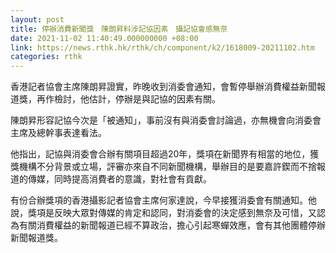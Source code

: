 ```yaml
---
layout: post
title: 停辦消費新聞獎　陳朗昇料涉記協因素　攝記協會感無奈
date: 2021-11-02 11:40:49.000000000 +08:00
link: https://news.rthk.hk/rthk/ch/component/k2/1618009-20211102.htm
categories: rthk
---
```


香港記者協會主席陳朗昇證實，昨晚收到消委會通知，會暫停舉辦消費權益新聞報道獎，再作檢討，他估計，停辦是與記協的因素有關。

陳朗昇形容記協今次是「被通知」，事前沒有與消委會討論過，亦無機會向消委會主席及總幹事表達看法。

他指出，記協與消委會合辦有關項目超過20年，獎項在新聞界有相當的地位，獲獎機構不分背景或立場，評審亦來自不同新聞機構，舉辦目的是要嘉許鍥而不捨報道的傳媒，同時提高消費者的意識，對社會有貢獻。

有份合辦獎項的香港攝影記者協會主席何家達說，今早接獲消委會有關通知。他說，獎項是反映大眾對傳媒的肯定和認同，對消委會的決定感到無奈及可惜，又認為有關消費權益的新聞報道已經不算政治，擔心引起寒蟬效應，會有其他團體停辦新聞報道獎。
